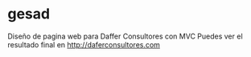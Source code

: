 # gesad
Diseño de pagina web para Daffer Consultores con MVC
Puedes ver el resultado final en http://daferconsultores.com

